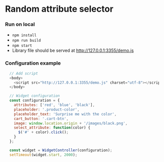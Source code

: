 # Random attribute selector

### Run on local
 - `npm install`
 - `npm run build`
 - `npm start`
 - Library file should be served at http://127.0.0.1:3355/demo.js

### Configuration example

```js
  // Add script
  <body>
    <script src="http://127.0.0.1:3355/demo.js" charset="utf-8"></script>
  </body>

  // Widget configuration
  const configuration = {
    attributes: ['red', 'blue', 'black'],
    placeholder: '.product-color',
    placeholder_text: 'Surprise me with the color',
    cart_button: '.cart-btn',
    image: window.location.origin + '/images/black.png',
    select_attribute: function(color) {
      $('#' + color).click();
    }
  };

  const widget = WidgetController(configuration);
  setTimeout(widget.start, 2000);
```
